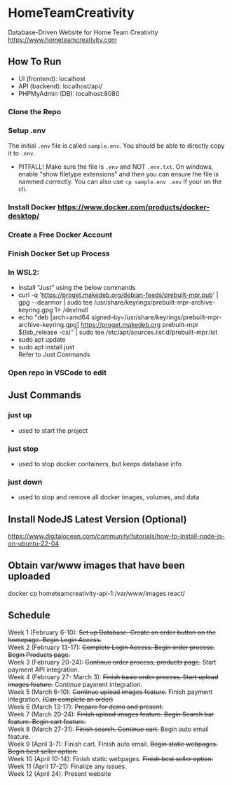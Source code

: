 # HomeTeamCreativity
Database-Driven Website for Home Team Creativity  
https://www.hometeamcreativity.com  
  
## How To Run
- UI (frontend): localhost
- API (backend): localhost/api/
- PHPMyAdmin (DB): localhost:8080
### Clone the Repo  

### Setup .env

The initial `.env` file is called `sample.env`. You should be able to directly copy it to
`.env`.

- PITFALL! Make sure the file is `.env` and NOT `.env.txt`. On windows, enable "show filetype extensions"
  and then you can ensure the file is nammed correctly. You can also use `cp sample.env .env` if your on the cli.

### Install Docker https://www.docker.com/products/docker-desktop/  
### Create a Free Docker Account  
### Finish Docker Set up Process  
### In WSL2:  
- Install "Just" using the below commands  
- curl -q 'https://proget.makedeb.org/debian-feeds/prebuilt-mpr.pub' | gpg --dearmor | sudo tee /usr/share/keyrings/prebuilt-mpr-archive-keyring.gpg 1> /dev/null  
- echo "deb [arch=amd64 signed-by=/usr/share/keyrings/prebuilt-mpr-archive-keyring.gpg] https://proget.makedeb.org prebuilt-mpr $(lsb_release -cs)" | sudo tee /etc/apt/sources.list.d/prebuilt-mpr.list  
- sudo apt update  
- sudo apt install just  
Refer to Just Commands
### Open repo in VSCode to edit

## Just Commands
### just up  
  - used to start the project  
### just stop
- used to stop docker containers, but keeps database info  
### just down  
- used to stop and remove all docker images, volumes, and data  

## Install NodeJS Latest Version (Optional)
https://www.digitalocean.com/community/tutorials/how-to-install-node-js-on-ubuntu-22-04

## Obtain var/www images that have been uploaded
docker cp hometeamcreativity-api-1:/var/www/images react/

## Schedule  
Week 1 (February 6-10): ~~Set up Database. Create an order button on the homepage. Begin Login Access.~~  
Week 2 (February 13-17): ~~Complete Login Access. Begin order process. Begin Products page.~~  
Week 3 (February 20-24): ~~Continue order process, products page.~~ Start payment API integration.  
Week 4 (February 27- March 3): ~~Finish basic order process. Start upload images feature.~~ Continue payment integration.  
Week 5 (March 6-10): ~~Continue upload images feature.~~ Finish payment integration. ~~(Can complete an order)~~  
Week 6 (March 13-17): ~~Prepare for demo and present.~~  
Week 7 (March 20-24): ~~Finish upload images feature. Begin Search bar feature. Begin cart feature.~~  
Week 8 (March 27-31): ~~Finish search. Continue cart.~~ Begin auto email feature.  
Week 9 (April 3-7): Finish cart. Finish auto email. ~~Begin static webpages. Begin best seller option.~~  
Week 10 (April 10-14): Finish static webpages. ~~Finish best seller option.~~  
Week 11 (April 17-21): Finalize any issues.  
Week 12 (April 24): Present website  

